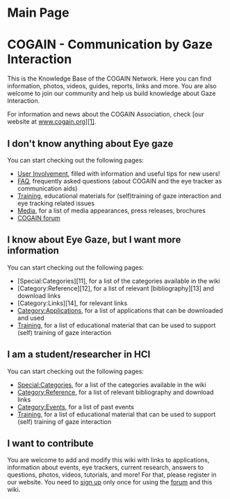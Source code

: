 
# Main Page

# COGAIN - Communication by Gaze Interaction

This is the Knowledge Base of the COGAIN Network. Here you can find information, photos, videos, guides, reports, links and more. You are also welcome to join our community and help us build knowledge about Gaze Interaction. 

For information and news about the COGAIN Association, check [our website at www.cogain.org][1]. 

##  I don't know anything about Eye gaze 

You can start checking out the following pages: 

* [User Involvement][2], filled with information and useful tips for new users! 
* [FAQ][3], frequently asked questions (about COGAIN and the eye tracker as communication aids) 
* [Training][4], educational materials for (self)training of gaze interaction and eye tracking related issues 
* [Media][5], for a list of media appearances, press releases, brochures 
* [COGAIN forum][6]

##  I know about Eye Gaze, but I want more information 

You can start checking out the following pages: 

-   [Special:Categories][11], for a list of the categories available in the wiki
-   [Category:Reference][12], for a list of relevant [bibliography][13] and download links
-   [Category:Links][14], for relevant links
-   [Category:Applications](http://wiki.cogain.org/index.php/Category:Applications "Category:Applications"), for a list of applications that can be downloaded and used
-   [Training](http://wiki.cogain.org/index.php/Training "Training"), for a list of educational material that can be used to support (self) training of gaze interaction

##  I am a student/researcher in HCI 

You can start checking out the following pages: 

* [Special:Categories][7], for a list of the categories available in the wiki 
* [Category:Reference][8], for a list of relevant bibliography and download links 
* [Category:Events][9], for a list of past events 
* [Training][4], for a list of educational material that can be used to support (self) training of gaze interaction 

##  I want to contribute 

You are welcome to add and modify this wiki with links to applications, information about events, eye trackers, current research, answers to questions, photos, videos, tutorials, and more! For that, please register in our website. You need to [sign up][10] only once for using the [forum][6] and this wiki. 

[1]: http://www.cogain.org
[2]: /main/User_Involvement.md
[3]: /main/FAQ.md
[4]: /main/Training.md
[5]: /main/Media.md
[6]: http://www.cogain.org/forum
[7]: /main/Special:Categories.md
[8]: /main/Category:Reference.md
[9]: /main/Category:Events.md
[10]: http://www.cogain.org/user

  
<!--stackedit_data:
eyJoaXN0b3J5IjpbLTIwNzg4OTExNzMsLTEzMDI5OTg3MzQsNT
g2NjYwNzcxLC0xNTg2NjE0NDYyXX0=
-->
<!--stackedit_data:
eyJoaXN0b3J5IjpbLTEwNzE3MTkxODgsMjEzMDg5Njg1OCwxNj
E1NDA1OTc5XX0=
-->